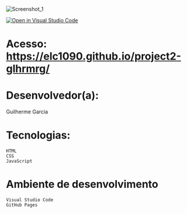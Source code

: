 ![Screenshot_1](https://github.com/elc1090/project2-glhrmrg/assets/86444781/c18af6ca-24c7-4056-b2dc-d06c1029f06e)

[![Open in Visual Studio Code](https://classroom.github.com/assets/open-in-vscode-718a45dd9cf7e7f842a935f5ebbe5719a5e09af4491e668f4dbf3b35d5cca122.svg)](https://classroom.github.com/online_ide?assignment_repo_id=11032529&assignment_repo_type=AssignmentRepo)


# Acesso: https://elc1090.github.io/project2-glhrmrg/

# Desenvolvedor(a):
Guilherme Garcia

# Tecnologias:
    HTML
    CSS
    JavaScript

# Ambiente de desenvolvimento
    Visual Studio Code
    GitHub Pages
